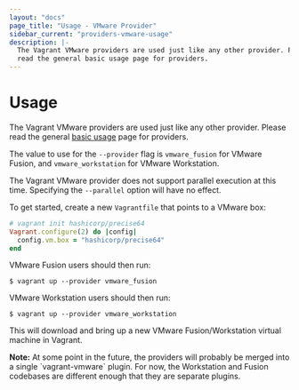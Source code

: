 ```yaml
---
layout: "docs"
page_title: "Usage - VMware Provider"
sidebar_current: "providers-vmware-usage"
description: |-
  The Vagrant VMware providers are used just like any other provider. Please
  read the general basic usage page for providers.
---
```


# Usage

The Vagrant VMware providers are used just like any other provider. Please
read the general [basic usage](/docs/providers/basic_usage.html) page for
providers.

The value to use for the `--provider` flag is `vmware_fusion` for VMware
Fusion, and `vmware_workstation` for VMware Workstation.

The Vagrant VMware provider does not support parallel execution at this time.
Specifying the `--parallel` option will have no effect.

To get started, create a new `Vagrantfile` that points to a VMware box:

```ruby
# vagrant init hashicorp/precise64
Vagrant.configure(2) do |config|
  config.vm.box = "hashicorp/precise64"
end
```

VMware Fusion users should then run:

```shell
$ vagrant up --provider vmware_fusion
```

VMware Workstation users should then run:

```shell
$ vagrant up --provider vmware_workstation
```

This will download and bring up a new VMware Fusion/Workstation virtual machine
in Vagrant.

<div class="alert alert-info">
	<strong>Note:</strong> At some point in the future, the providers
	will probably be merged into a single `vagrant-vmware` plugin. For now,
	the Workstation and Fusion codebases are different enough that they
	are separate plugins.
</div>
